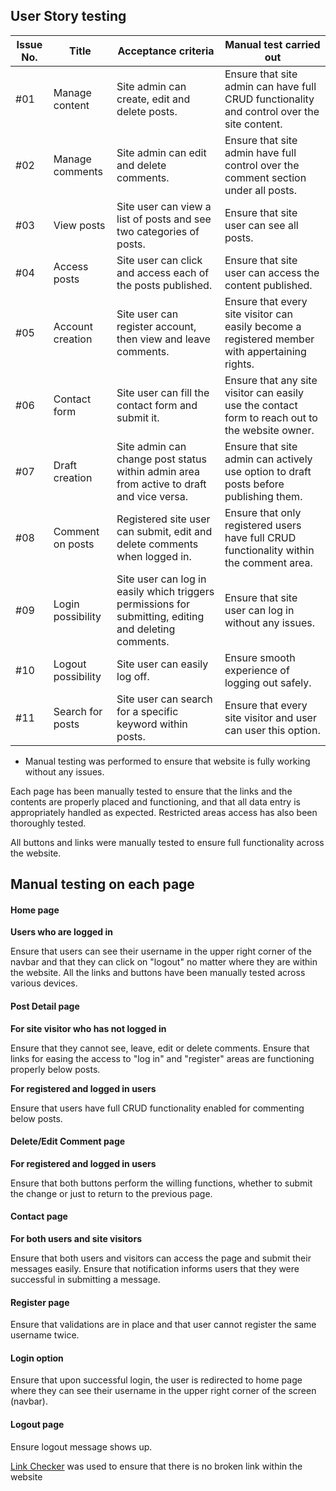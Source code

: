## User Story testing

Issue No. | Title | Acceptance criteria | Manual test carried out
----------|-------|---------------------|-------------------------
#01 | Manage content | Site admin can create, edit and delete posts. | Ensure that site admin can have full CRUD functionality and control over the site content.
#02 | Manage comments | Site admin can edit and delete comments. | Ensure that site admin have full control over the comment section under all posts.
#03|  View posts | Site user can view a list of posts and see two categories of posts. | Ensure that site user can see all posts.
#04 | Access posts | Site user can click and access each of the posts published. | Ensure that site user can access the content published.
#05 | Account creation | Site user can register account, then view and leave comments. | Ensure that every site visitor can easily become a registered member with appertaining rights.
#06 | Contact form | Site user can fill the contact form and submit it. | Ensure that any site visitor can easily use the contact form to reach out to the website owner.
#07 | Draft creation | Site admin can change post status within admin area from active to draft and vice versa. | Ensure that site admin can actively use option to draft posts before publishing them.
#08 | Comment on posts | Registered site user can submit, edit and delete comments when logged in. | Ensure that only registered users have full CRUD functionality within the comment area.
#09 | Login possibility | Site user can log in easily which triggers permissions for submitting, editing and deleting comments. | Ensure that site user can log in without any issues.
#10 | Logout possibility | Site user can easily log off. | Ensure smooth experience of logging out safely.
#11 | Search for posts |  Site user can search for a specific keyword within posts. | Ensure that every site visitor and user can user this option.

* Manual testing was performed to ensure that website is fully working without any issues.

Each page has been manually tested to ensure that the links and the contents are properly placed and functioning, and that all data entry is appropriately handled as expected. 
Restricted areas access has also been thoroughly tested.

All buttons and links were manually tested to ensure full functionality across the website.

## Manual testing on each page
  
#### Home page

**Users who are logged in**  

Ensure that users can see their username in the upper right corner of the navbar and that they can click on "logout" no matter where they are within the website.
All the links and buttons have been manually tested across various devices.

#### Post Detail page

**For site visitor who has not logged in**

Ensure that they cannot see, leave, edit or delete comments. 
Ensure that links for easing the access to "log in" and "register" areas are functioning properly below posts.

**For registered and logged in users**

Ensure that users have full CRUD functionality enabled for commenting below posts.

#### Delete/Edit Comment page

**For registered and logged in users**

Ensure that both buttons perform the willing functions, whether to submit the change or just to return to the previous page.

#### Contact page

**For both users and site visitors**

Ensure that both users and visitors can access the page and submit their messages easily.
Ensure that notification informs users that they were successful in submitting a message.

#### Register page

Ensure that validations are in place and that user cannot register the same username twice.

#### Login option

Ensure that upon successful login, the user is redirected to home page where they can see their username in the upper right corner of the screen (navbar).

#### Logout page
Ensure logout message shows up.

[Link Checker](https://validator.w3.org/checklink) was used to ensure that there is no broken link within the website